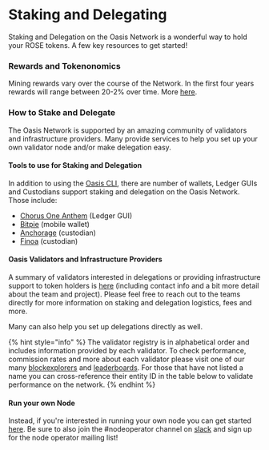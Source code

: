 # Staking and Delegating

Staking and Delegation on the Oasis Network is a wonderful way to hold your ROSE tokens. A few key resources to get started!

### Rewards and Tokenonomics

Mining rewards vary over the course of the Network. In the first four years rewards will range between 20-2% over time. More [here](https://docs.oasis.dev/oasis-network-primer/token-metrics-and-distribution#staking-incentives).

### How to Stake and Delegate

The Oasis Network is supported by an amazing community of validators and infrastructure providers. Many provide services to help you set up your own validator node and/or make delegation easy.

#### Tools to use for Staking and Delegation

In addition to using the [Oasis CLI](https://docs.oasis.dev/general/manage-tokens/oasis-cli-tools), there are number of wallets, Ledger GUIs and Custodians support staking and delegation on the Oasis Network. Those include:

* [Chorus One Anthem](https://anthem.chorus.one/) \(Ledger GUI\)
* [Bitpie](https://bitpie.com/) \(mobile wallet\)
* [Anchorage](https://anchorage.com/) \(custodian\)
* [Finoa](https://finoa.io/) \(custodian\)

#### Oasis Validators and Infrastructure Providers

A summary of validators interested in delegations or providing infrastructure support to token holders is [here](https://airtable.com/shrPKNSKjc8rkAhEn) \(including contact info and a bit more detail about the team and project\). Please feel free to reach out to the teams directly for more information on staking and delegation logistics, fees and more. 

Many can also help you set up delegations directly as well.

{% hint style="info" %}
The validator registry is in alphabetical order and includes information provided by each validator. To check performance, commission rates and more about each validator please visit one of our many [blockexplorers](www.oasisscan.com) and [leaderboards](https://hubble.figment.io/oasis/chains/mainnet-beta). For those that have not listed a name you can cross-reference their entity ID in the table below to validate performance on the network.
{% endhint %}

#### Run your own Node

Instead, if you're interested in running your own node you can get started [here](../run-a-node/node-operator-overview.md). Be sure to also join the \#nodeoperator channel on [slack](www.oasisprotocol.org/slack) and sign up for the node operator mailing list!






